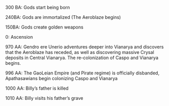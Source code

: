 300 BA: Gods start being born

240BA: Gods are immortalized (The Aeroblaze begins)

150BA: Gods create golden weapons

0: Ascension


970 AA: Gendro ere Unerio adventures deeper into Vianarya and discovers that the Aeroblaze has receded, as well as discovering massive Crysal deposits in Central Vianarya. The re-colonization of Caspo and Vianarya begins.

996 AA: The GaoLeian Empire (and Pirate regime) is officially disbanded, Apathasawians begin colonizing Caspo and Vianarya

1000 AA: Billy’s father is killed

1010 AA: Billy visits his father’s grave
